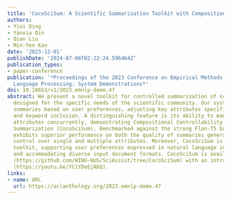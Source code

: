```yaml
---
title: 'CocoSciSum: A Scientific Summarization Toolkit with Compositional Controllability'
authors:
- Yixi Ding
- Yanxia Qin
- Qian Liu
- Min-Yen Kan
date: '2023-12-01'
publishDate: '2024-07-06T02:22:24.596464Z'
publication_types:
- paper-conference
publication: '*Proceedings of the 2023 Conference on Empirical Methods in Natural
  Language Processing: System Demonstrations*'
doi: 10.18653/v1/2023.emnlp-demo.47
abstract: We present a novel toolkit for controlled summarization of scientific documents,
  designed for the specific needs of the scientific community. Our system generates
  summaries based on user preferences, adjusting key attributes specifically of length
  and keyword inclusion. A distinguishing feature is its ability to manage multiple
  attributes concurrently, demonstrating Compositional Controllability for Scientific
  Summarization (CocoSciSum). Benchmarked against the strong Flan-T5 baseline, CocoSciSum
  exhibits superior performance on both the quality of summaries generated and the
  control over single and multiple attributes. Moreover, CocoSciSum is a user-centric
  toolkit, supporting user preferences expressed in natural language instructions,
  and accommodating diverse input document formats. CocoSciSum is available on GitHub
  (https://github.com/WING-NUS/SciAssist/tree/CocoSciSum) with an introduction video
  (https://youtu.be/YC1YDeEjAbQ).
links:
- name: URL
  url: https://aclanthology.org/2023.emnlp-demo.47
---
```

